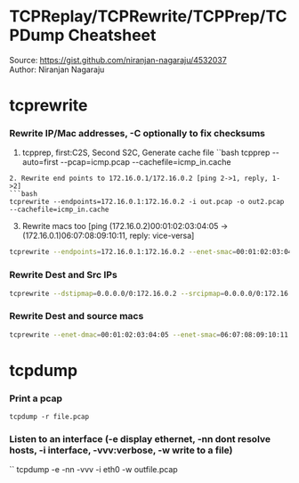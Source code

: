 # TCPReplay/TCPRewrite/TCPPrep/TCPDump Cheatsheet
Source: https://gist.github.com/niranjan-nagaraju/4532037  
Author: Niranjan Nagaraju

# tcprewrite
### Rewrite IP/Mac addresses, -C optionally to fix checksums
1. tcpprep, first:C2S, Second S2C, Generate cache file
``bash
tcpprep --auto=first --pcap=icmp.pcap --cachefile=icmp_in.cache
```
2. Rewrite end points to 172.16.0.1/172.16.0.2 [ping 2->1, reply, 1->2]
```bash
tcprewrite --endpoints=172.16.0.1:172.16.0.2 -i out.pcap -o out2.pcap --cachefile=icmp_in.cache
```
3. Rewrite macs too [ping (172.16.0.2)00:01:02:03:04:05 -> (172.16.0.1)06:07:08:09:10:11, reply: vice-versa]
```bash
tcprewrite --endpoints=172.16.0.1:172.16.0.2 --enet-smac=00:01:02:03:04:05,06:07:08:09:10:11 --enet-dmac=06:07:08:09:10:11,00:01:02:03:04:05 -i icmp.pcap -o out2_macs.pcap --cachefile=icmp_in.cache
```
### Rewrite Dest and Src IPs
```bash
tcprewrite --dstipmap=0.0.0.0/0:172.16.0.2 --srcipmap=0.0.0.0/0:172.16.0.1 --infile=out.pcap --outfile=out2.pcap 
```
### Rewrite Dest and source macs
```bash
tcprewrite --enet-dmac=00:01:02:03:04:05 --enet-smac=06:07:08:09:10:11 --infile=icmp_ping_noerrors.pcap --outfile=out.pcap
```

# tcpdump
### Print a pcap
```
tcpdump -r file.pcap
```
### Listen to an interface (-e display ethernet, -nn dont resolve hosts, -i interface, -vvv:verbose, -w write to a file)
``
tcpdump -e -nn -vvv -i eth0 -w outfile.pcap
```
